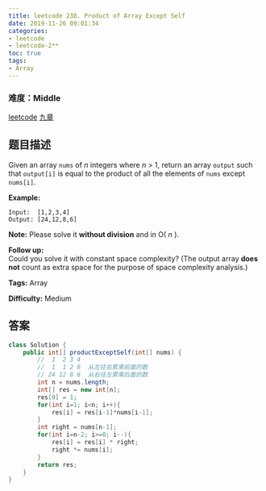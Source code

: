 ```yaml
---
title: leetcode 238. Product of Array Except Self
date: 2019-11-26 09:01:34
categories:
- leetcode
- leetcode-2**
toc: true
tags:
- Array
---
```

### 难度：Middle

<a href="https://leetcode.com/problems/product-of-array-except-self/">leetcode</a>
<a href="https://www.jiuzhang.com/solution/product-of-array-except-self/">九章</a>
## 题目描述
Given an array `nums` of _n_ integers where _n_ > 1,  return an array `output`
such that `output[i]` is equal to the product of all the elements of `nums`
except `nums[i]`.

**Example:**
        
    Input:  [1,2,3,4]
    Output: [24,12,8,6]
    

**Note:** Please solve it **without division** and in O( _n_ ).

**Follow up:**  
Could you solve it with constant space complexity? (The output array **does
not** count as extra space for the purpose of space complexity analysis.)


**Tags:** Array

**Difficulty:** Medium
## 答案
<!--more-->
```java
class Solution {
    public int[] productExceptSelf(int[] nums) {
        //  1  2 3 4
        //  1  1 2 6  从左往右累乘前面的数
        // 24 12 8 6  从右往左累乘后面的数
        int n = nums.length;
        int[] res = new int[n];
        res[0] = 1;
        for(int i=1; i<n; i++){
            res[i] = res[i-1]*nums[i-1];
        }
        int right = nums[n-1];
        for(int i=n-2; i>=0; i--){
            res[i] = res[i] * right;
            right *= nums[i];
        }
        return res;
    }
}
```
